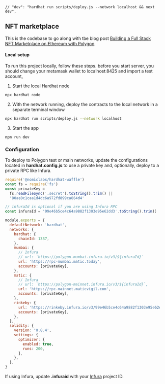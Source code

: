     // "dev": "hardhat run scripts/deploy.js --network localhost && next dev",

## NFT marketplace

This is the codebase to go along with tbe blog post [Building a Full Stack NFT Marketplace on Ethereum with Polygon](https://dev.to/dabit3/building-scalable-full-stack-apps-on-ethereum-with-polygon-2cfb)

#### Local setup

To run this project locally, follow these steps.
before you start server, you should change your metamask wallet to localhost:8425 and import a test account,

1. Start the local Hardhat node

```sh
npx hardhat node
```

2. With the network running, deploy the contracts to the local network in a separate terminal window

```sh
npx hardhat run scripts/deploy.js --network localhost
```

3. Start the app

```
npm run dev
```

### Configuration

To deploy to Polygon test or main networks, update the configurations located in **hardhat.config.js** to use a private key and, optionally, deploy to a private RPC like Infura.

```javascript
require('@nomiclabs/hardhat-waffle')
const fs = require('fs')
const privateKey =
  fs.readFileSync('.secret').toString().trim() ||
  '80ae8c1caa1d4dc6a972fd899ca864d4'

// infuraId is optional if you are using Infura RPC
const infuraId = '99e46b5ce4c64a9882f1303e95e62dd3'.toString().trim() || ''

module.exports = {
  defaultNetwork: 'hardhat',
  networks: {
    hardhat: {
      chainId: 1337,
    },
    mumbai: {
      // Infura
      // url: `https://polygon-mumbai.infura.io/v3/${infuraId}`
      url: 'https://rpc-mumbai.matic.today',
      accounts: [privateKey],
    },
    matic: {
      // Infura
      // url: `https://polygon-mainnet.infura.io/v3/${infuraId}`,
      url: 'https://rpc-mainnet.maticvigil.com',
      accounts: [privateKey],
    },
    rinkeby: {
      url: 'https://rinkeby.infura.io/v3/99e46b5ce4c64a9882f1303e95e62dd3',
      accounts: [privateKey],
    },
  },
  solidity: {
    version: '0.8.4',
    settings: {
      optimizer: {
        enabled: true,
        runs: 200,
      },
    },
  },
}
```

If using Infura, update **.infuraid** with your [Infura](https://infura.io/) project ID.
